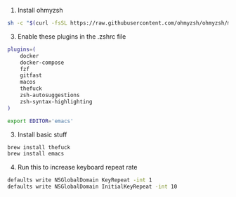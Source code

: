 1. Install ohmyzsh

```sh
sh -c "$(curl -fsSL https://raw.githubusercontent.com/ohmyzsh/ohmyzsh/master/tools/install.sh)"
```

3. Enable these plugins in the .zshrc file

```sh
plugins=(
    docker
    docker-compose
    fzf
    gitfast
    macos
    thefuck
    zsh-autosuggestions
    zsh-syntax-highlighting
)

export EDITOR='emacs'
```

3. Install basic stuff 

```sh
brew install thefuck
brew install emacs
```

4. Run this to increase keyboard repeat rate

```sh
defaults write NSGlobalDomain KeyRepeat -int 1
defaults write NSGlobalDomain InitialKeyRepeat -int 10
```
